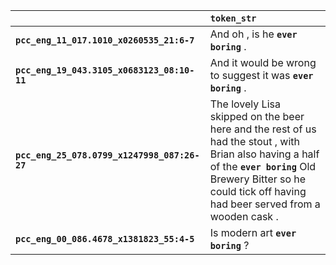 |                                              | `token_str`                                                                                                                                                                                                              |
|:---------------------------------------------|:-------------------------------------------------------------------------------------------------------------------------------------------------------------------------------------------------------------------------|
| **`pcc_eng_11_017.1010_x0260535_21:6-7`**    | And oh , is he __``ever boring``__ .                                                                                                                                                                                     |
| **`pcc_eng_19_043.3105_x0683123_08:10-11`**  | And it would be wrong to suggest it was __``ever boring``__ .                                                                                                                                                            |
| **`pcc_eng_25_078.0799_x1247998_087:26-27`** | The lovely Lisa skipped on the beer here and the rest of us had the stout , with Brian also having a half of the __``ever boring``__ Old Brewery Bitter so he could tick off having had beer served from a wooden cask . |
| **`pcc_eng_00_086.4678_x1381823_55:4-5`**    | Is modern art __``ever boring``__ ?                                                                                                                                                                                      |